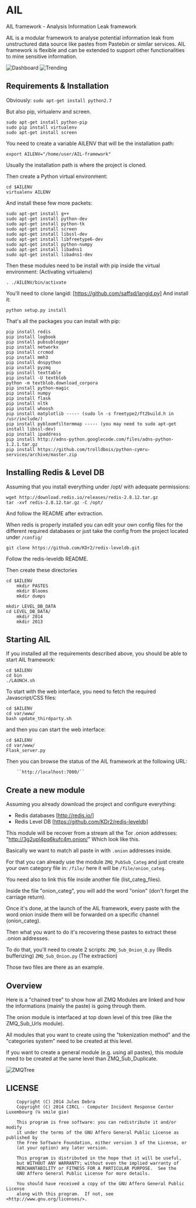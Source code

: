 AIL
===

AIL framework - Analysis Information Leak framework

AIL is a modular framework to analyse potential information leak from unstructured data source like pastes from Pastebin or similar services. AIL framework is flexible and can be extended to support other functionalities to mine sensitive information.

![Dashboard](./doc/screenshots/DashboardAIL.png?raw=true "AIL framework dashboard")
![Trending](./doc/screenshots/WordtrendingAIL.png?raw=true "AIL framework wordtrending")

Requirements & Installation
---------------------------

Obviously:
``sudo apt-get install python2.7``

But also pip, virtualenv and screen.
```
sudo apt-get install python-pip
sudo pip install virtualenv
sudo apt-get install screen
```

You need to create a variable AILENV that will be the installation path:

``export AILENV="/home/user/AIL-framework"``

Usually the installation path is where the project is cloned.

Then create a Python virtual environment:

```
cd $AILENV
virtualenv AILENV
```

And install these few more packets:
```
sudo apt-get install g++
sudo apt-get install python-dev
sudo apt-get install python-tk
sudo apt-get install screen
sudo apt-get install libssl-dev
sudo apt-get install libfreetype6-dev
sudo apt-get install python-numpy
sudo apt-get install libadns1
sudo apt-get install libadns1-dev
```

Then these modules need to be install with pip inside the virtual environment:
(Activating virtualenv)
```
. ./AILENV/bin/activate
```

You'll need to clone langid:
[https://github.com/saffsd/langid.py]
And install it:
```
python setup.py install
```

That's all the packages you can install with pip:

```
pip install redis
pip install logbook
pip install pubsublogger
pip install networkx
pip install crcmod
pip install mmh3
pip install dnspython
pip install pyzmq
pip install texttable
pip install -U textblob
python -m textblob.download_corpora
pip install python-magic
pip install numpy
pip install flask
pip install nltk
pip install whoosh
pip install matplotlib ----- (sudo ln -s freetype2/ft2build.h in /usr/include/)
pip install pybloomfiltermmap ----- (you may need to sudo apt-get install libssl-dev)
pip install ipaddress
pip install http://adns-python.googlecode.com/files/adns-python-1.2.1.tar.gz
pip install https://github.com/trolldbois/python-cymru-services/archive/master.zip
```

Installing Redis & Level DB
---------------------------

Assuming that you install everything under /opt/ with adequate permissions:

```
wget http://download.redis.io/releases/redis-2.8.12.tar.gz
tar -xvf redis-2.8.12.tar.gz -C /opt/
```
And follow the README after extraction.

When redis is properly installed you can edit your own config files for
the different required databases or just take the config from the project
located under ``/config/``

```
git clone https://github.com/KDr2/redis-leveldb.git
```
Follow the redis-leveldb README.

Then create these directories

```
cd $AILENV
	mkdir PASTES
	mkdir Blooms
	mkdir dumps

mkdir LEVEL_DB_DATA
cd LEVEL_DB_DATA/
	mkdir 2014
	mkdir 2013
```

Starting AIL
------------

If you installed all the requirements described above, you should be able to start AIL framework:

```
cd $AILENV
cd bin
./LAUNCH.sh
```

To start with the web interface, you need to fetch the required Javascript/CSS files:

```
cd $AILENV
cd var/www/
bash update_thirdparty.sh
```

and then you can start the web interface:

```
cd $AILENV
cd var/www/
Flask_server.py
```

Then you can browse the status of the AIL framework at the following URL:

        ``http://localhost:7000/``

Create a new module
-------------------

Assuming you already download the project and configure everything:

* Redis databases [http://redis.io/]
* Redis Level DB [https://github.com/KDr2/redis-leveldb]

This module will be recover from a stream all the Tor .onion addresses:
"http://3g2upl4pq6kufc4m.onion/" Which look like this.

Basically we want to match all paste in with ``.onion`` addresses inside.

For that you can already use the module ``ZMQ_PubSub_Categ`` and just
create your own category file in: ``/file/`` here it will be ``/file/onion_categ``.

You need also to link this file inside another file (list_categ_files).

Inside the file "onion_categ", you will add the word "onion" (don't forget the carriage return).

Once it's done, at the launch of the AIL framework, every paste with the word onion inside them
will be forwarded on a specific channel (onion_categ).

Then what you want to do it's recovering these pastes to extract these .onion addresses.

To do that, you'll need to create 2 scripts:
	``ZMQ_Sub_Onion_Q.py`` (Redis bufferizing)
	``ZMQ_Sub_Onion.py`` (The extraction)

Those two files are there as an example.

Overview
--------

Here is a "chained tree" to show how all ZMQ Modules are linked and how the informations
(mainly the paste) is going through them.

The onion module is interfaced at top down level of this tree (like the ZMQ_Sub_Urls module).

All modules that you want to create using the "tokenization method" and the "categories system" need to be created at this level.

If you want to create a general module (e.g. using all pastes), this module need to be created at the same level than ZMQ_Sub_Duplicate.

![ZMQTree](./doc/dia/ZMQ_Queuing_Tree.jpg?raw=true "ZMQ Tree")

LICENSE
-------

```
    Copyright (C) 2014 Jules Debra
    Copyright (C) 2014 CIRCL - Computer Incident Response Center Luxembourg (℅ smile gie)

    This program is free software: you can redistribute it and/or modify
    it under the terms of the GNU Affero General Public License as published by
    the Free Software Foundation, either version 3 of the License, or
    (at your option) any later version.

    This program is distributed in the hope that it will be useful,
    but WITHOUT ANY WARRANTY; without even the implied warranty of
    MERCHANTABILITY or FITNESS FOR A PARTICULAR PURPOSE.  See the
    GNU Affero General Public License for more details.

    You should have received a copy of the GNU Affero General Public License
    along with this program.  If not, see <http://www.gnu.org/licenses/>.
```


